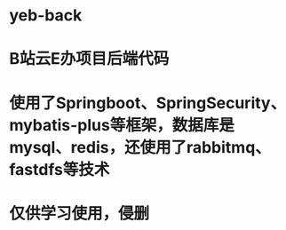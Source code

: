 # yeb-back
<h1> B站云E办项目后端代码
<h1> 使用了Springboot、SpringSecurity、mybatis-plus等框架，数据库是mysql、redis，还使用了rabbitmq、fastdfs等技术
<h1> 仅供学习使用，侵删
